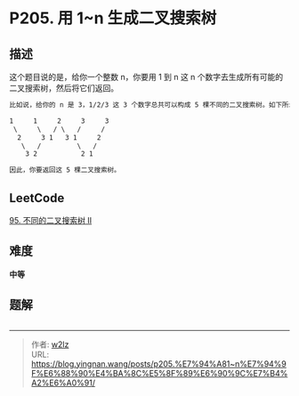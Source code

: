 # P205. 用 1~n 生成二叉搜索树


<!--more-->

## 描述

这个题目说的是，给你一个整数 n，你要用 1 到 n 这 n 个数字去生成所有可能的二叉搜索树，然后将它们返回。

```markdown
比如说，给你的 n 是 3，1/2/3 这 3 个数字总共可以构成 5 棵不同的二叉搜索树。如下所示：

1     1     2     3     3
 \     \   / \   /     /
  2     3 1   3 1     2
   \   /         \   /
    3 2           2 1

因此，你要返回这 5 棵二叉搜索树。
```

## LeetCode

[95. 不同的二叉搜索树 II](https://leetcode.cn/problems/unique-binary-search-trees-ii/description/)

## 难度

**中等**

## 题解

```java

```


---

> 作者: [w2lz](https://github.com/w2lz)  
> URL: https://blog.yingnan.wang/posts/p205.%E7%94%A81~n%E7%94%9F%E6%88%90%E4%BA%8C%E5%8F%89%E6%90%9C%E7%B4%A2%E6%A0%91/  

